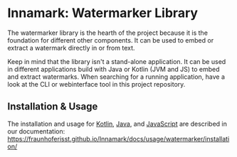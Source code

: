 # Innamark: Watermarker Library

The watermarker library is the hearth of the project because it is the foundation for different
other components. It can be used to embed or extract a watermark directly in or from text.

Keep in mind that the library isn't a stand-alone application. It can be used in different
applications build with Java or Kotlin (JVM and JS) to embed and extract watermarks. When searching
for a running application, have a look at the CLI or webinterface tool in this project repository.

## Installation & Usage

The installation and usage for 
[Kotlin](https://fraunhoferisst.github.io/Innamark/docs/usage/watermarker/kotlin/), 
[Java](https://fraunhoferisst.github.io/Innamark/docs/usage/watermarker/java/), and 
[JavaScript](https://fraunhoferisst.github.io/Innamark/docs/usage/watermarker/javascript/) 
are described in our documentation:
https://fraunhoferisst.github.io/Innamark/docs/usage/watermarker/installation/
